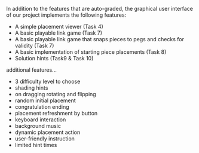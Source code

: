 In addition to the features that are auto-graded, the graphical user interface
of our project implements the following features:


 - A simple placement viewer (Task 4)
 - A basic playable link game (Task 7)
 - A basic playable link game that snaps pieces to pegs and checks for validity (Task 7)
 - A basic implementation  of starting piece placements (Task 8)
 - Solution hints (Task9 & Task 10)

additional features...


- 3 difficulty level to choose
- shading hints
- on dragging rotating and flipping
- random initial placement
- congratulation ending
- placement refreshment by button
- keyboard interaction
- background music
- dynamic placement action
- user-friendly instruction
- limited hint times